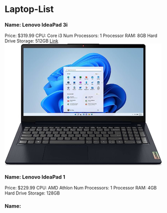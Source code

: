 # Laptop-List


### Name: Lenovo IdeaPad 3i
Price: $319.99
CPU: Core i3
Num Processors: 1 Processor
RAM: 8GB
Hard Drive Storage: 512GB
[Link](https://www.amazon.com/Lenovo-IdeaPad-Business-Student-i3-1115G4/dp/B0BSR6N4WY/ref=sr_1_2_sspa?crid=31ZBEMBLDQUC1&keywords=lenovo%2Blaptop&qid=1689560155&refinements=p_n_feature_thirty-three_browse-bin%3A23720419011&rnid=23720416011&s=pc&sprefix=lenovo%2B%2Caps%2C196&sr=1-2-spons&sp_csd=d2lkZ2V0TmFtZT1zcF9hdGY&th=1)
![Random Image](Lenovo-IdeaPad-3i.jpg)

### Name: Lenovo IdeaPad 1
Price: $229.99
CPU: AMD Athlon
Num Processors: 1 Processor
RAM: 4GB
Hard Drive Storage: 128GB

### Name:
